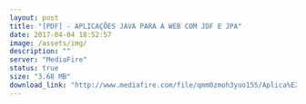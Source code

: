 ```yaml
---
layout: post
title: "[PDF] - APLICAÇÕES JAVA PARA A WEB COM JDF E JPA"
date: 2017-04-04 18:52:57
image: /assets/img/
description: ""
server: "MediaFire"
status: true
size: "3.68 MB"
download_link: "http://www.mediafire.com/file/qmm0zmoh3yuo155/Aplica%E2%94%9C%D0%B7%E2%94%9C%E2%95%A1es_Java_para_a_Web_Com_JDF_e_JPA.pdf"
---
```

